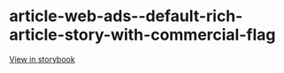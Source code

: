 # article-web-ads--default-rich-article-story-with-commercial-flag

[View in storybook](https://raw.githack.com/Independent-Digital-News-and-Media-Ltd/indy100-pwamp-sb/PR-385-sb/index.html?path=/story/article-web-ads--default-rich-article-story-with-commercial-flag)